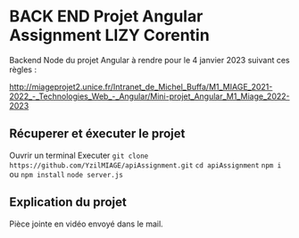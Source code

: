 # BACK END Projet Angular Assignment LIZY Corentin

Backend Node du projet Angular à rendre pour le 4 janvier 2023 suivant ces règles :

http://miageprojet2.unice.fr/Intranet_de_Michel_Buffa/M1_MIAGE_2021-2022_-_Technologies_Web_-_Angular/Mini-projet_Angular_M1_Miage_2022-2023

## Récuperer et éxecuter le projet

Ouvrir un terminal
Executer
`git clone https://github.com/YzilMIAGE/apiAssignment.git`
`cd apiAssignment`
`npm i` ou `npm install`
`node server.js`

## Explication du projet

Pièce jointe en vidéo envoyé dans le mail.
